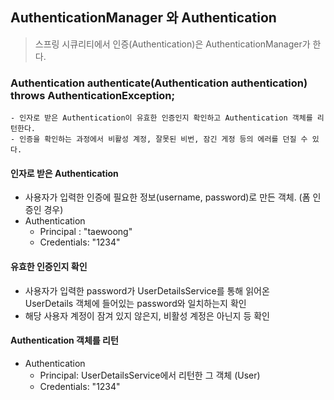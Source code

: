 ## AuthenticationManager 와 Authentication

> 스프링 시큐리티에서 인증(Authentication)은 AuthenticationManager가 한다.

### Authentication authenticate(Authentication authentication) throws AuthenticationException;

    - 인자로 받은 Authentication이 유효한 인증인지 확인하고 Authentication 객체를 리턴한다.
    - 인증을 확인하는 과정에서 비활성 계정, 잘못된 비번, 잠긴 게정 등의 에러를 던질 수 있다.

#### 인자로 받은 Authentication

- 사용자가 입력한 인증에 필요한 정보(username, password)로 만든 객체. (폼 인증인 경우)
- Authentication
  - Principal : "taewoong"
  - Credentials: "1234"

#### 유효한 인증인지 확인

- 사용자가 입력한 password가 UserDetailsService를 통해 읽어온<br> UserDetails 객체에 들어있는 password와 일치하는지 확인
- 해당 사용자 계정이 잠겨 있지 않은지, 비활성 계정은 아닌지 등 확인

#### Authentication 객체를 리턴

- Authentication
  - Principal: UserDetailsService에서 리턴한 그 객체 (User)
  - Credentials: "1234"
